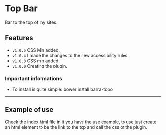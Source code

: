 # Top Bar

Bar to the top of my sites.
## Features

- `v1.0.5` CSS Min added.
- `v1.0.4` I made the changes to the new accessibility rules.
- `v1.0.3` CSS min added.
- `v1.0.0` Creating the plugin.

### Important informations

- To install is quite simple: bower install barra-topo
-----

## Example of use
Check the index.html file in it you have the use example, to use just create an html element to be the link to the top and call the css of the plugin.

